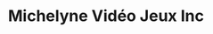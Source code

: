 ---
title: "Michelyne Vidéo Jeux Inc"
url: /trois-rivieres/michelyne-video-jeux-inc/
shop: video games
---